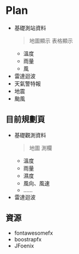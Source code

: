 # Plan

- 基礎測站資料
    > 地圖顯示
    > 表格顯示
    - 溫度
    - 雨量
    - 風
- 雷達迴波
- 天氣警特報
- 地震
- 颱風

## 目前規劃頁

- 基礎觀測資料
    > 地圖
    > 測欄
    - 溫度
    - 雨量
    - 濕度
    - 風向、風速
    - ……
- 雷達迴波


## 資源
- fontawesomefx
- boostrapfx
- JFoenix
